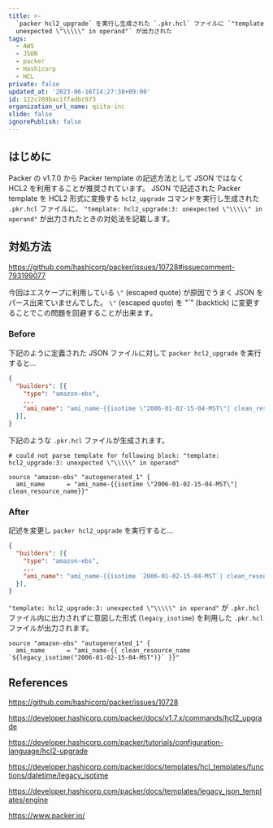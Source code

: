```yaml
---
title: >-
  `packer hcl2_upgrade` を実行し生成された `.pkr.hcl` ファイルに `"template: hcl2_upgrade:3:
  unexpected \"\\\\\" in operand"` が出力された
tags:
  - AWS
  - JSON
  - packer
  - Hashicorp
  - HCL
private: false
updated_at: '2023-06-16T14:27:38+09:00'
id: 122c789bac1ffadbc973
organization_url_name: qiita-inc
slide: false
ignorePublish: false
---
```


## はじめに

Packer の v1.7.0 から Packer template の記述方法として JSON ではなく HCL2 を利用することが推奨されています。
JSON で記述された Packer template を HCL2 形式に変換する `hcl2_upgrade` コマンドを実行し生成された `.pkr.hcl` ファイルに、 `"template: hcl2_upgrade:3: unexpected \"\\\\\" in operand"` が出力されたときの対処法を記載します。

## 対処方法

https://github.com/hashicorp/packer/issues/10728#issuecomment-793199077

今回はエスケープに利用している `\"` (escaped quote) が原因でうまく JSON をパース出来ていませんでした。
`\"` (escaped quote) を "`" (backtick) に変更することでこの問題を回避することが出来ます。

### Before

下記のように定義された JSON ファイルに対して `packer hcl2_upgrade` を実行すると...

```json:sample_packer_template.json
{
  "builders": [{
    "type": "amazon-ebs",
    ...
    "ami_name": "ami_name-{{isotime \"2006-01-02-15-04-MST\"| clean_resource_name}}"
  }],
}
```

下記のような `.pkr.hcl` ファイルが生成されます。

```hcl:sample_packer_template.json.pkr.hcl
# could not parse template for following block: "template: hcl2_upgrade:3: unexpected \"\\\\\" in operand"

source "amazon-ebs" "autogenerated_1" {
  ami_name      = "ami_name-{{isotime \"2006-01-02-15-04-MST\"| clean_resource_name}}"
```

### After

記述を変更し `packer hcl2_upgrade` を実行すると...

```json:sample_packer_template.json
{
  "builders": [{
    "type": "amazon-ebs",
    ...
    "ami_name": "ami_name-{{isotime `2006-01-02-15-04-MST`| clean_resource_name}}"
  }],
}
```

`"template: hcl2_upgrade:3: unexpected \"\\\\\" in operand"` が `.pkr.hcl` ファイル内に出力されずに意図した形式 (`legacy_isotime`) を利用した `.pkr.hcl` ファイルが出力されます。

```hcl:sample_packer_template.json.pkr.hcl
source "amazon-ebs" "autogenerated_1" {
  ami_name      = "ami_name-{{ clean_resource_name `${legacy_isotime("2006-01-02-15-04-MST")}` }}"
```

## References

https://github.com/hashicorp/packer/issues/10728

https://developer.hashicorp.com/packer/docs/v1.7.x/commands/hcl2_upgrade

https://developer.hashicorp.com/packer/tutorials/configuration-language/hcl2-upgrade

https://developer.hashicorp.com/packer/docs/templates/hcl_templates/functions/datetime/legacy_isotime

https://developer.hashicorp.com/packer/docs/templates/legacy_json_templates/engine

https://www.packer.io/
